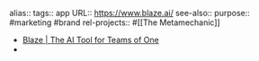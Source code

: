 alias::
tags:: app
URL:: https://www.blaze.ai/
see-also::
purpose:: #marketing #brand
rel-projects:: #[[The Metamechanic]]
- [Blaze | The AI Tool for Teams of One](https://www.blaze.ai/)
-

